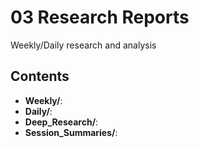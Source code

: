 # 03 Research Reports

Weekly/Daily research and analysis

## Contents

- **Weekly/**: 
- **Daily/**: 
- **Deep_Research/**: 
- **Session_Summaries/**: 
